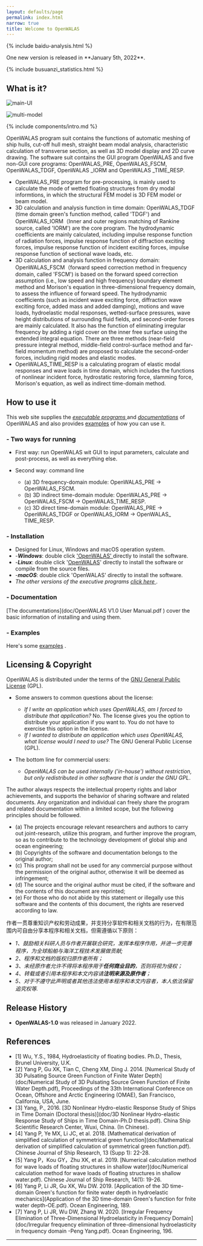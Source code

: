 ```yaml
---
layout: defaults/page
permalink: index.html
narrow: true
title: Welcome to OpenWALAS
---
```


{% include baidu-analysis.html %}

<head>
  <meta name="baidu-site-verification" content="Ivf7ppggHc" />
  <title>My title</title>
</head>
One new version is released in **January 5th, 2022**.

{% include busuanzi_statistics.html %}

## What is it?

![main-UI](picture\main-UI.png)

![multi-model](picture\multi-model.png)

{% include components/intro.md %}

OpenWALAS program suit  contains the functions of automatic meshing of ship hulls, cut-off hull mesh, straight beam modal analysis, characteristic calculation of transverse section, as well as 3D model display and 2D curve drawing. The software suit contains the GUI program OpenWALAS and five non-GUI core programs: OpenWALAS_PRE, OpenWALAS_FSCM, OpenWALAS_TDGF, OpenWALAS _IORM and OpenWALAS _TIME_RESP.

- OpenWALAS_PRE program for pre-processing, is mainly used to calculate the mode of wetted floating structures from dry modal informtions, in which the structural FEM model is 3D FEM model or beam model.
- 3D calculation and analysis function in time domain: OpenWALAS_TDGF (time domain green's function method, called 'TDGF') and OpenWALAS_IORM（Inner and outer regions matching of Rankine source, called 'IORM') are the core program. The hydrodynamic coefficients are mainly calculated, including impulse response function of radiation forces, impulse response function of diffraction exciting forces, impulse response function of incident exciting forces, impulse response function of sectional wave loads, etc.
- 3D calculation and analysis function in frequency domain: OpenWALAS_FSCM（forward speed correction method in frequency domain, called 'FSCM')  is based on the forward speed correction assumption (i.e., low speed and high frequency)  boundary element method and Morison's equation in three-dimensional frequency domain,  to assess the influence of forward  speed. The hydrodynamic coefficients (such as incident wave exciting force, diffraction wave exciting force, added mass and added damping), motions and wave loads, hydroelastic modal responses, wetted-surface pressures, wave height distributions of surrounding fluid fields, and second-order forces are mainly calculated. It also has the function of eliminating irregular frequency by adding a rigid cover on the inner free surface using the extended integral equation. There are three methods (near-field pressure integral method, middle-field control-surface method and far-field momentum method) are proposed to calculate the second-order forces, including rigid modes and elastic modes.
- OpenWALAS_TIME_RESP is a calculating program of elastic modal responses and wave loads in time domain, which includes the functions of nonlinear incident force, hydrostatic restoring force, slamming force, Morison's equation, as well as indirect time-domain method.

## How to use it

This web site supplies the [*executable programs* ](https://github.com/OpenWALAS/OpenWALAS.github.io/releases) and [*documentations*](https://github.com/OpenWALAS/OpenWALAS.github.io/tree/master/doc) of OpenWALAS and also provides [examples](https://github.com/OpenWALAS/OpenWALAS.github.io/tree/master/example) of how you can use it.

### - Two ways for running

- First way: run OpenWALAS wit GUI to input parameters, calculate and post-process, as well as everything else.

- Second way: command line

  - (a) 3D frequency-domain module: OpenWALAS_PRE -> OpenWALAS_FSCM.
  - (b)  3D indirect time-domain module: OpenWALAS_PRE -> OpenWALAS_FSCM -> OpenWALAS_TIME_RESP.
  - (c)  3D direct time-domain module: OpenWALAS_PRE -> OpenWALAS_TDGF or OpenWALAS_IORM -> OpenWALAS_ TIME_RESP.

### - Installation

- Designed for Linux, Windows and macOS operation system.
- -***Windows***: double click  ['OpenWALAS' ](https://github.com/OpenWALAS/OpenWALAS.github.io/releases/download/V1.0.0/OpenWALAS1.0_X64_64BITS.exe) directly  to install the software.
- -***Linux***: double click '[OpenWALAS](https://github.com/OpenWALAS/OpenWALAS.github.io/releases/download/V1.0.0/OpenWALAS1.0_X64_64BITS.deb)' directly to install the software or compile from the source files.
- -***macOS***: double click 'OpenWALAS' directly to install the software.
- *The other versions of the executive programs* [*click here* ](https://github.com/OpenWALAS/OpenWALAS.github.io/releases).

### - Documentation

[The documentations](doc/OpenWALAS V1.0 User Manual.pdf ) cover the basic information of installing and using them.

### - Examples

Here's some [examples](https://github.com/OpenWALAS/OpenWALAS.github.io/tree/master/example) .

## Licensing & Copyright

OpenWALAS is distributed under the terms of the [GNU General Public License](http://www.gnu.org/licenses/gpl.html) (GPL).

- Some answers to common questions about the license:

  -  *If I write an application which uses OpenWALAS, am I forced to distribute that application?*
     No. The license gives you the option to distribute your application if you want to. You do not have to exercise this option in the license.
  -  *If I wanted to distribute an application which uses OpenWALAS, what license would I need to use?*
     The GNU General Public License (GPL).

- The bottom line for commercial users:

  - *OpenWALAS can be used internally ('in-house') without restriction, but only redistributed in other software that is under the GNU GPL*.

The author always respects the intellectual property rights and labor achievements, and supports the behavior of sharing software and related documents. Any organization and individual can freely share the program and related documentation within a limited scope, but the following principles should be followed.

- (a) The projects encourage relevant researchers and authors to carry out joint-research, utilize this program, and further improve the program, so as to contribute to the technology development of global ship and ocean engineering;
- (b) Copyrights of the software and documentation belongs to the original author;
- (c) This program shall not be used for any commercial purpose without the permission of the original author, otherwise it will be deemed as infringement;
- (d) The source and the original author must be cited, if the software and the contents of this document are reprinted;
- (e) For those who do not abide by this statement or illegally use this software and the contents of this document, the rights are reserved according to law.

作者一贯尊重知识产权和劳动成果，并支持分享软件和相关文档的行为，在有限范围内可自由分享本程序和相关文档，但需遵循以下原则：

- *1、鼓励相关科研人员与作者开展联合研究，发挥本程序作用，并进一步完善程序，为全球船舶与海洋工程技术发展做贡献;*
- *2、程序和文档的版权归原作者所有；*
- *3、未经原作者允许不得将本程序用于**任何商业目的**，否则将视为侵权；*
- *4、转载或者引用本程序和本文内容请**注明来源及原作者**；*
- *5、对于不遵守此声明或者其他违法使用本程序和本文内容者，本人依法保留追究权等.*

## Release History

- **OpenWALAS-1.0** was released in January 2022.

## References


- [1] Wu, Y.S., 1984, Hydroelasticity of floating bodies. Ph.D., Thesis, Brunel University, U.K. 
- [2] Yang P, Gu XK, Tian C, Cheng XM, Ding J. 2014. [Numerical Study of 3D Pulsating Source Green Function of Finite Water Depth](doc/Numerical Study of 3D Pulsating Source Green Function of Finite Water Depth.pdf), Proceedings of the 33th International Conference on Ocean, Offshore and Arctic Engineering (OMAE), San Francisco, California, USA, June.
- [3] Yang, P., 2016. [3D Nonlinear Hydro-elastic Response Study of Ships in Time Domain (Doctoral thesis)](doc/3D Nonlinear Hydro-elastic Response Study of Ships in Time Domain-Ph.D thesis.pdf). China Ship Scientific Research Center, Wuxi, China. (In Chinese).
- [4] Yang P, Ye MX, Li JC, et al. 2018. [Mathematical derivation of simplified calculation of symmetrical green function](doc/Mathematical derivation of simplified calculation of symmetrical green function.pdf). Chinese Journal of Ship Research, 13 (Supp 1): 22-28.
- [5] Yang P，Kou GY，Zhu XK, et al. 2019. [Numerical calculation method for wave loads of floating structures in shallow water](doc/Numerical calculation method for wave loads of floating structures in shallow water.pdf). Chinese Journal of Ship Research, 14(1): 19-26.
- [6] Yang P, Li JR, Gu XK, Wu DW. 2019. [Application of the 3D time-domain Green's function for finite water depth in hydroelastic mechanics](Application of the 3D time-domain Green's function for fnite water depth-OE.pdf). Ocean Engineering, 189. 
- [7] Yang P, Li JR, Wu DW, Zhang W. 2020. [Irregular Frequency Elimination of Three-Dimensional Hydroelasticity in Frequency Domain](doc/Irregular frequency elimination of three-dimensional hydroelasticity in frequency domain -Peng Yang.pdf). Ocean Engineering, 196.

<hr />

